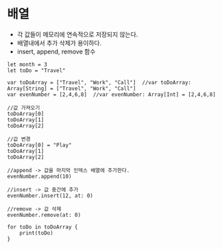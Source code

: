 # 배열

* 각 값들이 메모리에 연속적으로 저장되지 않는다.
* 배열내에서 추가 삭제가 용이하다.
* insert, append, remove 함수 

~~~
let month = 3
let toDo = "Travel"

var toDoArray = ["Travel", "Work", "Call"]  //var toDoArray: Array[String] = ["Travel", "Work", "Call"]
var evenNumber = [2,4,6,8]  //var evenNumber: Array[Int] = [2,4,6,8]

//값 가져오기
toDoArray[0]
toDoArray[1]
toDoArray[2]

//값 변경
toDoArray[0] = "Play"
toDoArray[1]
toDoArray[2]

//append -> 값을 마지막 인덱스 배열에 추가한다.
evenNumber.append(10)

//insert -> 값 중간에 추가
evenNumber.insert(12, at: 0)

//remove -> 값 삭제
evenNumber.remove(at: 0)

for toDo in toDoArray {
    print(toDo)
}

~~~
